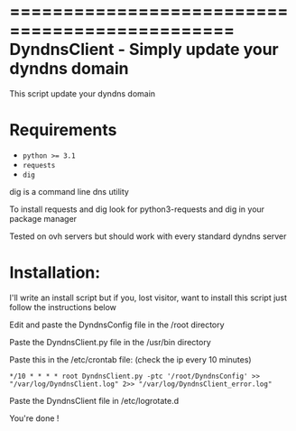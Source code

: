 ===============================================
DyndnsClient - Simply update your dyndns domain
===============================================

This script update your dyndns domain

Requirements
============
- ``python >= 3.1``
- ``requests``
- ``dig``

dig is a command line dns utility

To install requests and dig look for python3-requests and dig in your package manager

Tested on ovh servers but should work with every standard dyndns server

Installation:
=============

I'll write an install script but if you, lost visitor, want to install this script just follow the instructions below

Edit and paste the DyndnsConfig file in the /root directory

Paste the DyndnsClient.py file in the /usr/bin directory

Paste this in the /etc/crontab file: (check the ip every 10 minutes)

``*/10 * * * * root DyndnsClient.py -ptc '/root/DyndnsConfig' >> "/var/log/DyndnsClient.log" 2>> "/var/log/DyndnsClient_error.log"``

Paste the DyndnsClient file in /etc/logrotate.d

You're done !
